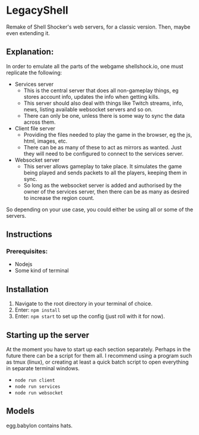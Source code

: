 # LegacyShell
Remake of Shell Shocker's web servers, for a classic version. Then, maybe even extending it.

## Explanation:
In order to emulate all the parts of the webgame shellshock.io, one must replicate the following:
- Services server
    - This is the central server that does all non-gameplay things, eg stores account info, updates the info when getting kills.
    - This server should also deal with things like Twitch streams, info, news, listing available websocket servers and so on.
    - There can only be one, unless there is some way to sync the data across them.
- Client file server
    - Providing the files needed to play the game in the browser, eg the js, html, images, etc.
    - There can be as many of these to act as mirrors as wanted. Just they will need to be configured to connect to the services server.
- Websocket server
    - This server allows gameplay to take place. It simulates the game being played and sends packets to all the players, keeping them in sync.
    - So long as the websocket server is added and authorised by the owner of the services server, then there can be as many as desired to increase the region count.

So depending on your use case, you could either be using all or some of the servers.

## Instructions
### Prerequisites:
- Nodejs
- Some kind of terminal

## Installation
1. Navigate to the root directory in your terminal of choice.
2. Enter: `npm install`
3. Enter: `npm start` to set up the config (just roll with it for now).

## Starting up the server
At the moment you have to start up each section separately. Perhaps in the future there can be a script for them all. I recommend using a program such as tmux (linux), or creating at least a quick batch script to open everything in separate terminal windows.
- `node run client`
- `node run services`
- `node run websocket`

## Models
egg.babylon contains hats.